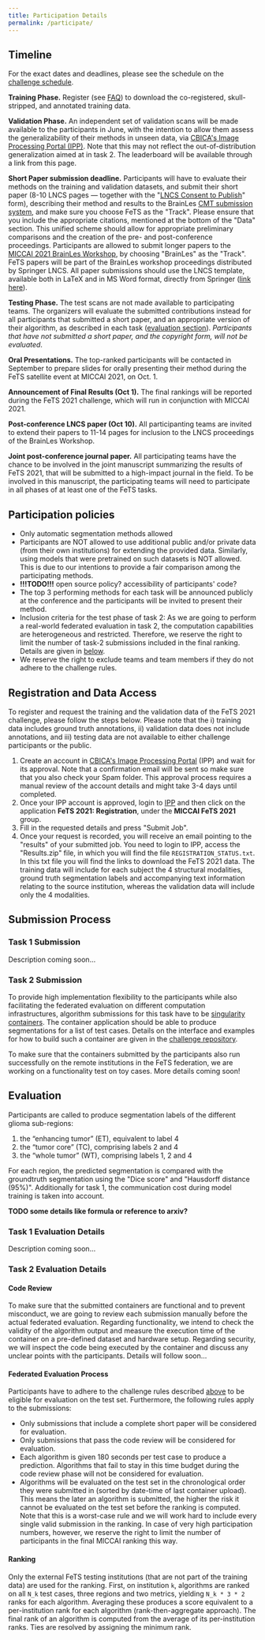 ```yaml
---
title: Participation Details
permalink: /participate/
---
```


## Timeline

For the exact dates and deadlines, please see the schedule on the [challenge schedule](/#important-dates).

**Training Phase.** Register (see [FAQ](/faq)) to download the co-registered, skull-stripped, and annotated training data.

**Validation Phase.** An independent set of validation scans will be made available to the participants in June, with the intention to allow them assess the generalizability of their methods in unseen data, via [CBICA's Image Processing Portal (IPP)](https://ipp.cbica.upenn.edu/). Note that this may not reflect the out-of-distribution generalization aimed at in task 2. The leaderboard will be available through a link from this page.

**Short Paper submission deadline.** Participants will have to evaluate their methods on the training and validation datasets, and submit their short paper (8-10 LNCS pages — together with the "[LNCS Consent to Publish](https://resource-cms.springernature.com/springer-cms/rest/v1/content/15433008/data/Contract_Book_Contributor_Consent_to_Publish_LNCS_SIP)" form), describing their method and results to the BrainLes [CMT submission system](https://cmt3.research.microsoft.com/BrainLes2019/), and make sure you choose FeTS as the "Track". Please ensure that you include the appropriate citations, mentioned at the bottom of the "Data" section. This unified scheme should allow for appropriate preliminary comparisons and the creation of the pre- and post-conference proceedings. Participants are allowed to submit longer papers to the [MICCAI 2021 BrainLes Workshop](http://www.brainlesion-workshop.org/), by choosing "BrainLes" as the "Track". FeTS papers will be part of the BrainLes workshop proceedings distributed by Springer LNCS. All paper submissions should use the LNCS template, available both in LaTeX and in MS Word format, directly from Springer ([link here](https://www.springer.com/us/computer-science/lncs/conference-proceedings-guidelines)).

**Testing Phase.** The test scans are not made available to participating teams. The organizers will evaluate the submitted contributions instead for all participants that submitted a short paper, and an appropriate version of their algorithm, as described in each task ([evaluation section](#evaluation)). *Participants that have not submitted a short paper, and the copyright form, will not be evaluated*.

**Oral Presentations.** The top-ranked participants will be contacted in September to prepare slides for orally presenting their method during the FeTS satellite event at MICCAI 2021, on Oct. 1.

**Announcement of Final Results (Oct 1).** The final rankings will be reported during the FeTS 2021 challenge, which will run in conjunction with MICCAI 2021.

**Post-conference LNCS paper (Oct 10).** All participanting teams are invited to extend their papers to 11-14 pages for inclusion to the LNCS proceedings of the BrainLes Workshop.

**Joint post-conference journal paper.** All participating teams have the chance to be involved in the joint manuscript summarizing the results of FeTS 2021, that will be submitted to a high-impact journal in the field. To be involved in this manuscript, the participating teams will need to participate in all phases of at least one of the FeTS tasks.

## Participation policies

- Only automatic segmentation methods allowed
- Participants are NOT allowed to use additional public and/or private data (from their own institutions) for extending the provided data. Similarly, using models that were pretrained on such datasets is NOT allowed. This is due to our intentions to provide a fair comparison among the participating methods.
- **!!!TODO!!!** open source policy? accessibility of participants' code?
- The top 3 performing methods for each task will be announced publicly at the conference and the participants will be invited to present their method.
- Inclusion criteria for the test phase of task 2: As we are going to perform a real-world federated evaluation in task 2, the computation capabilities are heterogeneous and restricted. Therefore, we reserve the right to limit the number of task-2 submissions included in the final ranking. Details are given in [below](#federated-evaluation-process).
- We reserve the right to exclude teams and team members if they do not adhere to the challenge rules.

## Registration and Data Access

To register and request the training and the validation data of the FeTS 2021 challenge, please follow the steps below. Please note that the i) training data includes ground truth annotations, ii) validation data does not include annotations, and iii) testing data are not available to either challenge participants or the public.

1. Create an account in [CBICA's Image Processing Portal](https://ipp.cbica.upenn.edu/) (IPP) and wait for its approval. Note that a confirmation email will be sent so make sure that you also check your Spam folder. This approval process requires a manual review of the account details and might take 3-4 days until completed.
2. Once your IPP account is approved, login to [IPP](https://ipp.cbica.upenn.edu/) and then click on the application **FeTS 2021: Registration**, under the **MICCAI FeTS 2021** group.
3. Fill in the requested details and press "Submit Job".
4. Once your request is recorded, you will receive an email pointing to the "results" of your submitted job. You need to login to IPP, access the "Results.zip" file, in which you will find the file `REGISTRATION_STATUS.txt`. In this txt file you will find the links to download the FeTS 2021 data. The training data will include for each subject the 4 structural modalities, ground truth segmentation labels and accompanying text information relating to the source institution, whereas the validation data will include only the 4 modalities.

## Submission Process

### Task 1 Submission

Description coming soon...

### Task 2 Submission

To provide high implementation flexibility to the participants while also facilitating the federated evaluation on different computation infrastructures, algorithm submissions for this task have to be [singularity containers](https://sylabs.io/singularity/). The container application should be able to produce segmentations for a list of test cases. Details on the interface and examples for how to build such a container are given in the [challenge repository](https://github.com/FETS-AI/Challenge).

<!-- 1. registration at e.g. gitlab (tbd)
2. upload of singularity container
3. (optionally) requesting functionality test (only X trials)
4. Submission form and short paper in IPP -->

To make sure that the containers submitted by the participants also run successfully on the remote institutions in the FeTS federation, we are working on a functionality test on toy cases. More details coming soon!

## Evaluation

Participants are called to produce segmentation labels of the different glioma sub-regions:

1. the “enhancing tumor” (ET), equivalent to label 4
2. the “tumor core” (TC), comprising labels 2 and 4
3. the “whole tumor” (WT), comprising labels 1, 2 and 4

For each region, the predicted segmentation is compared with the groundtruth segmentation using the "Dice score" and "Hausdorff distance (95%)". Additionally for task 1, the communication cost during model training is taken into account.

**TODO some details like formula or reference to arxiv?**

### Task 1 Evaluation Details

Description coming soon...

### Task 2 Evaluation Details

#### Code Review

To make sure that the submitted containers are functional and to prevent misconduct, we are going to review each submission manually before the actual federated evaluation. Regarding functionality, we intend to check the validity of the algorithm output and measure the execution time of the container on a pre-defined dataset and hardware setup. Regarding security, we will inspect the code being executed by the container and discuss any unclear points with the participants. Details will follow soon...

#### Federated Evaluation Process

Participants have to adhere to the challenge rules described [above](#participation-policies) to be eligible for evaluation on the test set. Furthermore, the following rules apply to the submissions:

- Only submissions that include a complete short paper will be considered for evaluation.
- Only submissions that pass the code review will be considered for evaluation.
- Each algorithm is given 180 seconds per test case to produce a prediction. Algorithms that fail to stay in this time budget during the code review phase will not be considered for evaluation.
- Algorithms will be evaluated on the test set in the chronological order they were submitted in (sorted by date-time of last container upload). This means the later an algorithm is submitted, the higher the risk it cannot be evaluated on the test set before the ranking is computed. Note that this is a worst-case rule and we will work hard to include every single valid submission in the ranking. In case of very high participation numbers, however, we reserve the right to limit the number of participants in the final MICCAI ranking this way.

<!-- - MAYBE Short papers will be checked for completeness (i.e. are all parts of the template present and described sufficiently) and those with missing parts/insufficient qualitites will receive lower priority for evaluation. -->
<!-- - MAYBE Challenge results will be updated after MICCAI if necessary, after all submission have been evaluated. -->

#### Ranking

Only the external FeTS testing institutions (that are not part of the training data) are used for the ranking. First, on institution `k`, algorithms are ranked on all `N_k` test cases, three regions and two metrics, yielding `N_k * 3 * 2` ranks for each algorithm. Averaging these produces a score equivalent to a per-institution rank for each algorithm (rank-then-aggregate approach). The final rank of an algorithm is computed from the average of its per-institution ranks. Ties are resolved by assigning the minimum rank.
